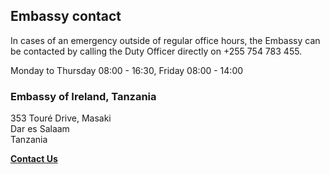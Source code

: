 ## Embassy contact

In cases of an emergency outside of regular office hours, the Embassy can be contacted by calling the Duty Officer directly on +255 754 783 455.

Monday to Thursday 08:00 - 16:30, Friday 08:00 - 14:00

### Embassy of Ireland, Tanzania

353 Touré Drive, Masaki   
Dar es Salaam   
Tanzania

[**Contact Us**](/en/tanzania/daressalaam/contact/)